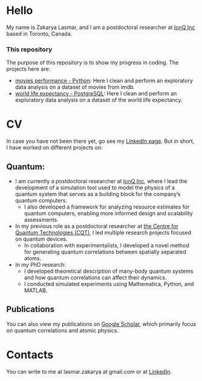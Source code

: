 # Hello

My name is Zakarya Lasmar, and I am a postdoctoral researcher at [IonQ Inc](https://ionq.com/) based in Toronto, Canada. 

### This repository

The purpose of this repository is to show my progress in coding. The projects here are:

- [movies performance - Python](https://github.com/Zak-Las/Portfolio-DataProjects/tree/main/movies%20performance%20-%20Python): Here I clean and perform an exploratory data analysis on a dataset of movies from imdb.
- [world life expectancy - PostgreSQL](https://github.com/Zak-Las/Portfolio-DataProjects/tree/main/world%20life%20expectancy%20-%20PostgreSQL): Here I clean and perform an exploratory data analysis on a dataset of the world life expectancy.

# CV

In case you have not been there yet, go see my [LinkedIn page](https://www.linkedin.com/in/zak-las/).
But in short, I have worked on different projects on:

## Quantum:

+ I am currently a postdoctoral researcher at [IonQ Inc](https://ionq.com/), where I lead the development of a simulation tool used to model the physics of a quantum system that serves as a building block for the company’s quantum computers.
  - I also developed a framework for analyzing resource estimates for quantum computers, enabling more informed design and scalability assessments.
+ In my previous role as a postdoctoral researcher at [the Centre for Quantum Technologies (CQT)](https://www.cqt.sg), I led multiple research projects focused on quantum devices.
  - In collaboration with experimentalists, I developed a novel method for generating quantum correlations between spatially separated atoms.
+ In my PhD research:
  - I developed theoretical description of many-body quantum systems and how quantum correlations can affect their dynamics.
  - I conducted simulated experiments using Mathematica, Python, and MATLAB.

## Publications

You can also view my publications on [Google Scholar](https://scholar.google.com/citations?user=fwOde-oAAAAJ&hl=en), which primarily focus on quantum correlations and atomic physics.


# Contacts

You can write to me at lasmar.zakarya at gmail.com or at [LinkedIn](https://www.linkedin.com/in/zak-las/). 
